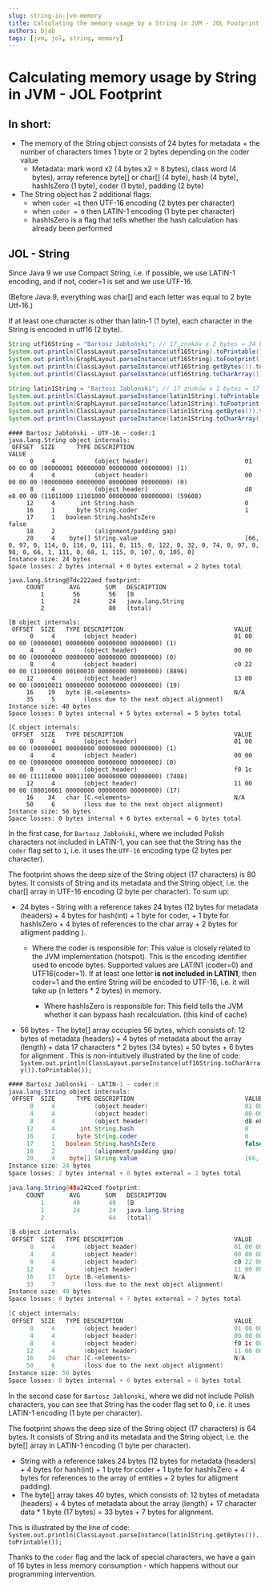 ```yaml
---
slug: string-in-jvm-memory
title: Calculating the memory usage by a String in JVM - JOL Footprint
authors: bjab
tags: [jvm, jol, string, memory]
---
```

# Calculating memory usage by String in JVM - JOL Footprint
## In short:

- The memory of the String object consists of 24 bytes for metadata + the number of characters times 1 byte or 2 bytes depending on the coder value
  - Metadata: mark word x2 (4 bytes x2 = 8 bytes), class word (4 bytes), array reference byte[] or char[] (4 byte), hash (4 byte), hashIsZero (1 byte), coder (1 byte), padding (2 byte)
- The String object has 2 additional flags:
  - when `coder =1` then UTF-16 encoding (2 bytes per character)
  - when `coder = 0` then LATIN-1 encoding (1 byte per character)
  - hashIsZero is a flag that tells whether the hash calculation has already been performed

## JOL - String

Since Java 9 we use Compact String, i.e. if possible, we use LATIN-1 encoding, and if not, coder=1 is set and we use UTF-16.

(Before Java 9, everything was char[] and each letter was equal to 2 byte Utf-16.)

If at least one character is other than latin-1 (1 byte), each character in the String is encoded in utf16 (2 byte).

```java
String utf16String = "Bartosz Jabłoński"; // 17 znaków x 2 bytes = 34 bytes
System.out.println(ClassLayout.parseInstance(utf16String).toPrintable());
System.out.println(GraphLayout.parseInstance(utf16String).toFootprint());
System.out.println(ClassLayout.parseInstance(utf16String.getBytes()).toPrintable());
System.out.println(ClassLayout.parseInstance(utf16String.toCharArray()).toPrintable());
       
String latin1String = "Bartosz Jablonski"; // 17 znaków x 1 bytes = 17 bytes
System.out.println(ClassLayout.parseInstance(latin1String).toPrintable());
System.out.println(GraphLayout.parseInstance(latin1String).toFootprint());
System.out.println(ClassLayout.parseInstance(latin1String.getBytes()).toPrintable());
System.out.println(ClassLayout.parseInstance(latin1String.toCharArray()).toPrintable());
```

```
#### Bartosz Jabłoński - UTF-16 - coder:1
java.lang.String object internals:
 OFFSET  SIZE      TYPE DESCRIPTION                               VALUE
      0     4           (object header)                           01 00 00 00 (00000001 00000000 00000000 00000000) (1)
      4     4           (object header)                           00 00 00 00 (00000000 00000000 00000000 00000000) (0)
      8     4           (object header)                           d8 e8 00 00 (11011000 11101000 00000000 00000000) (59608)
     12     4       int String.hash                               0
     16     1      byte String.coder                              1
     17     1   boolean String.hashIsZero                         false
     18     2           (alignment/padding gap)                  
     20     4    byte[] String.value                              [66, 0, 97, 0, 114, 0, 116, 0, 111, 0, 115, 0, 122, 0, 32, 0, 74, 0, 97, 0, 98, 0, 66, 1, 111, 0, 68, 1, 115, 0, 107, 0, 105, 0]
Instance size: 24 bytes
Space losses: 2 bytes internal + 0 bytes external = 2 bytes total

java.lang.String@7dc222aed footprint:
     COUNT       AVG       SUM   DESCRIPTION
         1        56        56   [B
         1        24        24   java.lang.String
         2                  80   (total)

[B object internals:
 OFFSET  SIZE   TYPE DESCRIPTION                               VALUE
      0     4        (object header)                           01 00 00 00 (00000001 00000000 00000000 00000000) (1)
      4     4        (object header)                           00 00 00 00 (00000000 00000000 00000000 00000000) (0)
      8     4        (object header)                           c0 22 00 00 (11000000 00100010 00000000 00000000) (8896)
     12     4        (object header)                           13 00 00 00 (00010011 00000000 00000000 00000000) (19)
     16    19   byte [B.<elements>                             N/A
     35     5        (loss due to the next object alignment)
Instance size: 40 bytes
Space losses: 0 bytes internal + 5 bytes external = 5 bytes total

[C object internals:
 OFFSET  SIZE   TYPE DESCRIPTION                               VALUE
      0     4        (object header)                           01 00 00 00 (00000001 00000000 00000000 00000000) (1)
      4     4        (object header)                           00 00 00 00 (00000000 00000000 00000000 00000000) (0)
      8     4        (object header)                           f0 1c 00 00 (11110000 00011100 00000000 00000000) (7408)
     12     4        (object header)                           11 00 00 00 (00010001 00000000 00000000 00000000) (17)
     16    34   char [C.<elements>                             N/A
     50     6        (loss due to the next object alignment)
Instance size: 56 bytes
Space losses: 0 bytes internal + 6 bytes external = 6 bytes total
```

In the first case, for `Bartosz Jabłoński`, where we included Polish characters not included in LATIN-1, you can see that the String has the `coder` flag set to `1`, i.e. it uses the `UTF-16` encoding type (2 bytes per character).

The footprint shows the deep size of the String object (17 characters) is 80 bytes. It consists of String and its metadata and the String object, i.e. the char[] array in UTF-16 encoding (2 byte per character).
To sum up:

- 24 bytes - String with a reference takes 24 bytes (12 bytes for metadata (headers) + 4 bytes for hash(int) + 1 byte for coder, + 1 byte for hashIsZero + 4 bytes of references to the char array + 2 bytes for alligment padding ).
  - Where the coder is responsible for: This value is closely related to the JVM implementation (hotspot). This is the encoding identifier used to encode bytes. Supported values are LATIN1 (coder=0) and UTF16(coder=1).
         If at least one letter **is not included in LATIN1**, then coder=1 and the entire String will be encoded to UTF-16, i.e. it will take up (n letters * 2 bytes) in memory.
        
     - Where hashIsZero is responsible for: This field tells the JVM whether it can bypass hash recalculation. (this kind of cache)

- 56 bytes - The byte[] array occupies 56 bytes, which consists of: 12 bytes of metadata (headers) + 4 bytes of metadata about the array (length) + data 17 characters * 2 bytes (34 bytes) = 50 bytes + 6 bytes for alignment . This is non-intuitively illustrated by the line of code: `System.out.println(ClassLayout.parseInstance(utf16String.toCharArray()).toPrintable());`
```java
#### Bartosz Jablonski - LATIN-1 - coder:0
java.lang.String object internals:
 OFFSET  SIZE      TYPE DESCRIPTION                               VALUE
      0     4           (object header)                           01 00 00 00 (00000001 00000000 00000000 00000000) (1)
      4     4           (object header)                           00 00 00 00 (00000000 00000000 00000000 00000000) (0)
      8     4           (object header)                           d8 e8 00 00 (11011000 11101000 00000000 00000000) (59608)
     12     4       int String.hash                               0
     16     1      byte String.coder                              0
     17     1   boolean String.hashIsZero                         false
     18     2           (alignment/padding gap)                  
     20     4    byte[] String.value                              [66, 97, 114, 116, 111, 115, 122, 32, 74, 97, 98, 108, 111, 110, 115, 107, 105]
Instance size: 24 bytes
Space losses: 2 bytes internal + 0 bytes external = 2 bytes total

java.lang.String@48a242ced footprint:
     COUNT       AVG       SUM   DESCRIPTION
         1        40        40   [B
         1        24        24   java.lang.String
         2                  64   (total)

[B object internals:
 OFFSET  SIZE   TYPE DESCRIPTION                               VALUE
      0     4        (object header)                           01 00 00 00 (00000001 00000000 00000000 00000000) (1)
      4     4        (object header)                           00 00 00 00 (00000000 00000000 00000000 00000000) (0)
      8     4        (object header)                           c0 22 00 00 (11000000 00100010 00000000 00000000) (8896)
     12     4        (object header)                           11 00 00 00 (00010001 00000000 00000000 00000000) (17)
     16    17   byte [B.<elements>                             N/A
     33     7        (loss due to the next object alignment)
Instance size: 40 bytes
Space losses: 0 bytes internal + 7 bytes external = 7 bytes total

[C object internals:
 OFFSET  SIZE   TYPE DESCRIPTION                               VALUE
      0     4        (object header)                           01 00 00 00 (00000001 00000000 00000000 00000000) (1)
      4     4        (object header)                           00 00 00 00 (00000000 00000000 00000000 00000000) (0)
      8     4        (object header)                           f0 1c 00 00 (11110000 00011100 00000000 00000000) (7408)
     12     4        (object header)                           11 00 00 00 (00010001 00000000 00000000 00000000) (17)
     16    34   char [C.<elements>                             N/A
     50     6        (loss due to the next object alignment)
Instance size: 56 bytes
Space losses: 0 bytes internal + 6 bytes external = 6 bytes total
```

In the second case for `Bartosz Jablonski`, where we did not include Polish characters, you can see that String has the coder flag set to 0, i.e. it uses LATIN-1 encoding (1 byte per character).

The footprint shows the deep size of the String object (17 characters) is 64 bytes. It consists of String and its metadata and the String object, i.e. the byte[] array in LATIN-1 encoding (1 byte per character).

- String with a reference takes 24 bytes (12 bytes for metadata (headers) + 4 bytes for hash(int) + 1 byte for coder + 1 byte for hashIsZero + 4 bytes for references to the array of entities + 2 bytes for alligment padding).
- The byte[] array takes 40 bytes, which consists of: 12 bytes of metadata (headers) + 4 bytes of metadata about the array (length) + 17 character data * 1 byte (17 bytes) = 33 bytes + 7 bytes for alignment.

This is illustrated by the line of code: `System.out.println(ClassLayout.parseInstance(latin1String.getBytes()).toPrintable());`

Thanks to the `coder` flag and the lack of special characters, we have a gain of 16 bytes in less memory consumption - which happens without our programming intervention.